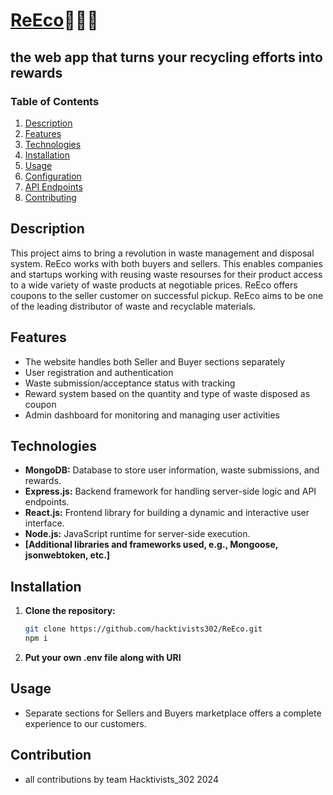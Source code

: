 # [ReEco](https://frontend-reco-1.vercel.app)🚀🚀🚀
##  the web app that turns your recycling efforts into rewards

### Table of Contents
1. [Description](#description)
2. [Features](#features)
3. [Technologies](#technologies)
4. [Installation](#installation)
5. [Usage](#usage)
6. [Configuration](#configuration)
7. [API Endpoints](#api-endpoints)
8. [Contributing](#contributing)
   

## Description

This project aims to bring a revolution in waste management and disposal system. ReEco works with both buyers and sellers. This enables companies and startups working with reusing waste resourses for their product access to a wide variety of waste products at negotiable prices. ReEco offers coupons to the seller customer on successful pickup. ReEco aims to be one of the leading distributor of waste and recyclable materials.

## Features
- The website handles both Seller and Buyer sections separately
- User registration and authentication
- Waste submission/acceptance status with tracking
- Reward system based on the quantity and type of waste disposed as coupon
- Admin dashboard for monitoring and managing user activities

## Technologies

- **MongoDB:** Database to store user information, waste submissions, and rewards.
- **Express.js:** Backend framework for handling server-side logic and API endpoints.
- **React.js:** Frontend library for building a dynamic and interactive user interface.
- **Node.js:** JavaScript runtime for server-side execution.
- **[Additional libraries and frameworks used, e.g., Mongoose, jsonwebtoken, etc.]**

## Installation

1. **Clone the repository:**
   ```bash
   git clone https://github.com/hacktivists302/ReEco.git
   npm i

2. **Put your own .env file along with URI**

## Usage
- Separate sections for Sellers and Buyers marketplace offers a complete experience to our customers.

## Contribution
- all contributions by team Hacktivists_302 2024
